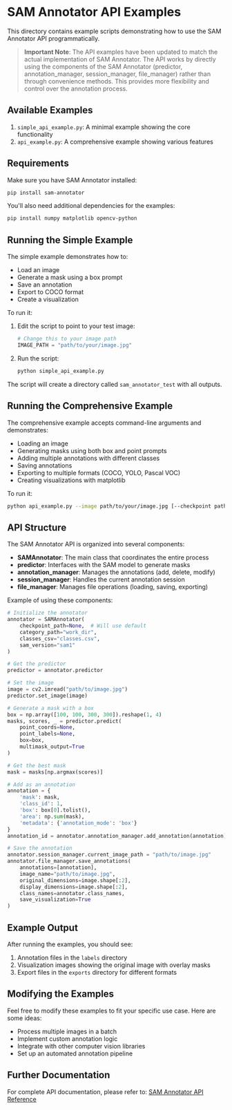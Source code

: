 # SAM Annotator API Examples

This directory contains example scripts demonstrating how to use the SAM Annotator API programmatically.

> **Important Note**: The API examples have been updated to match the actual implementation of SAM Annotator. The API works by directly using the components of the SAM Annotator (predictor, annotation_manager, session_manager, file_manager) rather than through convenience methods. This provides more flexibility and control over the annotation process.

## Available Examples

1. `simple_api_example.py`: A minimal example showing the core functionality
2. `api_example.py`: A comprehensive example showing various features

## Requirements

Make sure you have SAM Annotator installed:

```bash
pip install sam-annotator
```

You'll also need additional dependencies for the examples:
```bash
pip install numpy matplotlib opencv-python
```

## Running the Simple Example

The simple example demonstrates how to:
- Load an image
- Generate a mask using a box prompt
- Save an annotation
- Export to COCO format
- Create a visualization

To run it:

1. Edit the script to point to your test image:
   ```python
   # Change this to your image path
   IMAGE_PATH = "path/to/your/image.jpg"
   ```

2. Run the script:
   ```bash
   python simple_api_example.py
   ```

The script will create a directory called `sam_annotator_test` with all outputs.

## Running the Comprehensive Example

The comprehensive example accepts command-line arguments and demonstrates:
- Loading an image
- Generating masks using both box and point prompts
- Adding multiple annotations with different classes
- Saving annotations
- Exporting to multiple formats (COCO, YOLO, Pascal VOC)
- Creating visualizations with matplotlib

To run it:

```bash
python api_example.py --image path/to/your/image.jpg [--checkpoint path/to/sam/checkpoint.pth] [--output_dir ./output] [--sam_version sam1|sam2]
```

## API Structure

The SAM Annotator API is organized into several components:

- **SAMAnnotator**: The main class that coordinates the entire process
- **predictor**: Interfaces with the SAM model to generate masks
- **annotation_manager**: Manages the annotations (add, delete, modify)
- **session_manager**: Handles the current annotation session
- **file_manager**: Manages file operations (loading, saving, exporting)

Example of using these components:

```python
# Initialize the annotator
annotator = SAMAnnotator(
    checkpoint_path=None,  # Will use default
    category_path="work_dir",
    classes_csv="classes.csv",
    sam_version="sam1"
)

# Get the predictor
predictor = annotator.predictor

# Set the image
image = cv2.imread("path/to/image.jpg")
predictor.set_image(image)

# Generate a mask with a box
box = np.array([100, 100, 300, 300]).reshape(1, 4)
masks, scores, _ = predictor.predict(
    point_coords=None,
    point_labels=None,
    box=box,
    multimask_output=True
)

# Get the best mask
mask = masks[np.argmax(scores)]

# Add as an annotation
annotation = {
    'mask': mask,
    'class_id': 1,
    'box': box[0].tolist(),
    'area': np.sum(mask),
    'metadata': {'annotation_mode': 'box'}
}
annotation_id = annotator.annotation_manager.add_annotation(annotation)

# Save the annotation
annotator.session_manager.current_image_path = "path/to/image.jpg"
annotator.file_manager.save_annotations(
    annotations=[annotation],
    image_name="path/to/image.jpg",
    original_dimensions=image.shape[:2],
    display_dimensions=image.shape[:2],
    class_names=annotator.class_names,
    save_visualization=True
)
```

## Example Output

After running the examples, you should see:

1. Annotation files in the `labels` directory
2. Visualization images showing the original image with overlay masks
3. Export files in the `exports` directory for different formats

## Modifying the Examples

Feel free to modify these examples to fit your specific use case. Here are some ideas:

- Process multiple images in a batch
- Implement custom annotation logic
- Integrate with other computer vision libraries
- Set up an automated annotation pipeline

## Further Documentation

For complete API documentation, please refer to:
[SAM Annotator API Reference](https://pavodi-nm.github.io/sam_annotator/api_reference/) 